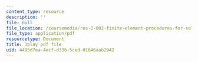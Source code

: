 ```yaml
---
content_type: resource
description: ''
file: null
file_location: /coursemedia/res-2-002-finite-element-procedures-for-solids-and-structures-spring-2010/4495d7ea4ecfd3365ced01646aab2942_pSdxdfBnu0I.pdf
file_type: application/pdf
resourcetype: Document
title: 3play pdf file
uid: 4495d7ea-4ecf-d336-5ced-01646aab2942
---
```


